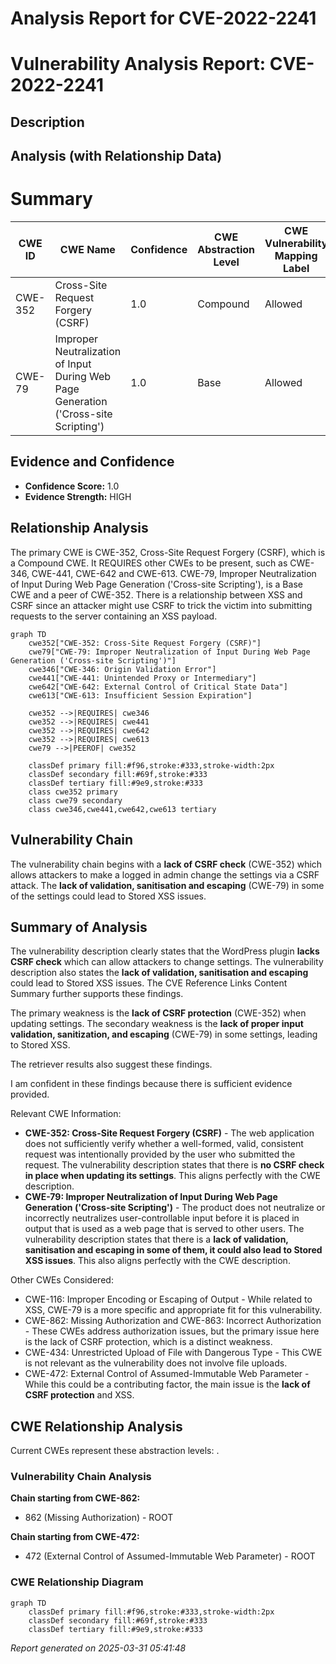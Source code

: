 # Analysis Report for CVE-2022-2241

# Vulnerability Analysis Report: CVE-2022-2241

## Description



## Analysis (with Relationship Data)

# Summary
| CWE ID | CWE Name | Confidence | CWE Abstraction Level | CWE Vulnerability Mapping Label | CWE-Vulnerability Mapping Notes |
|---|---|---|---|---|---|
| CWE-352 | Cross-Site Request Forgery (CSRF) | 1.0 | Compound | Allowed | Primary CWE |
| CWE-79 | Improper Neutralization of Input During Web Page Generation ('Cross-site Scripting') | 1.0 | Base | Allowed | Secondary CWE |

## Evidence and Confidence

*   **Confidence Score:** 1.0
*   **Evidence Strength:** HIGH

## Relationship Analysis
The primary CWE is CWE-352, Cross-Site Request Forgery (CSRF), which is a Compound CWE. It REQUIRES other CWEs to be present, such as CWE-346, CWE-441, CWE-642 and CWE-613. CWE-79, Improper Neutralization of Input During Web Page Generation ('Cross-site Scripting'), is a Base CWE and a peer of CWE-352. There is a relationship between XSS and CSRF since an attacker might use CSRF to trick the victim into submitting requests to the server containing an XSS payload.

```mermaid
graph TD
    cwe352["CWE-352: Cross-Site Request Forgery (CSRF)"]
    cwe79["CWE-79: Improper Neutralization of Input During Web Page Generation ('Cross-site Scripting')"]
    cwe346["CWE-346: Origin Validation Error"]
    cwe441["CWE-441: Unintended Proxy or Intermediary"]
    cwe642["CWE-642: External Control of Critical State Data"]
    cwe613["CWE-613: Insufficient Session Expiration"]
    
    cwe352 -->|REQUIRES| cwe346
    cwe352 -->|REQUIRES| cwe441
    cwe352 -->|REQUIRES| cwe642
    cwe352 -->|REQUIRES| cwe613
    cwe79 -->|PEEROF| cwe352
    
    classDef primary fill:#f96,stroke:#333,stroke-width:2px
    classDef secondary fill:#69f,stroke:#333
    classDef tertiary fill:#9e9,stroke:#333
    class cwe352 primary
    class cwe79 secondary
    class cwe346,cwe441,cwe642,cwe613 tertiary
```

## Vulnerability Chain
The vulnerability chain begins with a **lack of CSRF check** (CWE-352) which allows attackers to make a logged in admin change the settings via a CSRF attack. The **lack of validation, sanitisation and escaping** (CWE-79) in some of the settings could lead to Stored XSS issues.

## Summary of Analysis
The vulnerability description clearly states that the WordPress plugin **lacks CSRF check** which can allow attackers to change settings. The vulnerability description also states the **lack of validation, sanitisation and escaping** could lead to Stored XSS issues. The CVE Reference Links Content Summary further supports these findings.

The primary weakness is the **lack of CSRF protection** (CWE-352) when updating settings. The secondary weakness is the **lack of proper input validation, sanitization, and escaping** (CWE-79) in some settings, leading to Stored XSS.

The retriever results also suggest these findings.

I am confident in these findings because there is sufficient evidence provided.

Relevant CWE Information:

*   **CWE-352: Cross-Site Request Forgery (CSRF)** - The web application does not sufficiently verify whether a well-formed, valid, consistent request was intentionally provided by the user who submitted the request. The vulnerability description states that there is **no CSRF check in place when updating its settings**. This aligns perfectly with the CWE description.
*   **CWE-79: Improper Neutralization of Input During Web Page Generation ('Cross-site Scripting')** - The product does not neutralize or incorrectly neutralizes user-controllable input before it is placed in output that is used as a web page that is served to other users. The vulnerability description states that there is a **lack of validation, sanitisation and escaping in some of them, it could also lead to Stored XSS issues**. This also aligns perfectly with the CWE description.

Other CWEs Considered:

*   CWE-116: Improper Encoding or Escaping of Output - While related to XSS, CWE-79 is a more specific and appropriate fit for this vulnerability.
*   CWE-862: Missing Authorization and CWE-863: Incorrect Authorization - These CWEs address authorization issues, but the primary issue here is the lack of CSRF protection, which is a distinct weakness.
*   CWE-434: Unrestricted Upload of File with Dangerous Type - This CWE is not relevant as the vulnerability does not involve file uploads.
*   CWE-472: External Control of Assumed-Immutable Web Parameter - While this could be a contributing factor, the main issue is the **lack of CSRF protection** and XSS.


## CWE Relationship Analysis

Current CWEs represent these abstraction levels: .


### Vulnerability Chain Analysis

**Chain starting from CWE-862:**
- 862 (Missing Authorization) - ROOT


**Chain starting from CWE-472:**
- 472 (External Control of Assumed-Immutable Web Parameter) - ROOT



### CWE Relationship Diagram

```mermaid
graph TD
    classDef primary fill:#f96,stroke:#333,stroke-width:2px
    classDef secondary fill:#69f,stroke:#333
    classDef tertiary fill:#9e9,stroke:#333
```



*Report generated on 2025-03-31 05:41:48*
